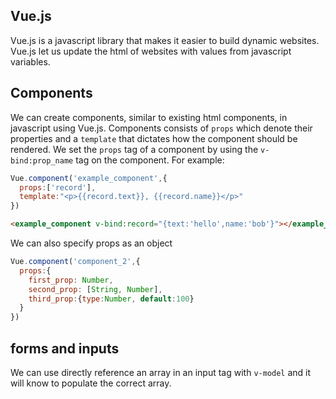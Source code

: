 ## Vue.js

Vue.js is a javascript library that makes it easier to build dynamic websites. Vue.js let us update the html of websites with values from javascript variables.

## Components

We can create components, similar to existing html components, in javascript using Vue.js. Components consists of `props` which denote their properties and a `template` that dictates how the component should be rendered. We set the `props` tag of a component by using the `v-bind:prop_name` tag on the component. For example:
```javascript
Vue.component('example_component',{
  props:['record'],
  template:"<p>{{record.text}}, {{record.name}}</p>"
})
```
```html
<example_component v-bind:record="{text:'hello',name:'bob'}"></example_component>
```

We can also specify props as an object
```javascript
Vue.component('component_2',{
  props:{
    first_prop: Number,
    second_prop: [String, Number],
    third_prop:{type:Number, default:100}
  }
})
```

## forms and inputs

We can use directly reference an array in an input tag with `v-model` and it will
know to populate the correct array.
